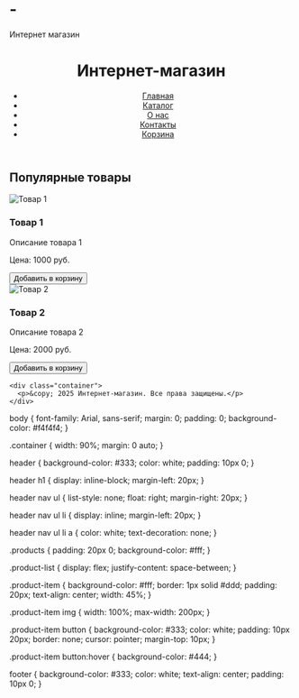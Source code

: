 # -
Интернет магазин 
<!DOCTYPE html>
<html lang="ru">
<head>
  <meta charset="UTF-8">
  <meta name="viewport" content="width=device-width, initial-scale=1.0">
  <title>Интернет-магазин</title>
  <link rel="stylesheet" href="styles.css">
</head>
<body>
  <!-- Шапка сайта -->
  <header>
    <div class="container">
      <h1>Интернет-магазин</h1>
      <nav>
        <ul>
          <li><a href="#">Главная</a></li>
          <li><a href="#">Каталог</a></li>
          <li><a href="#">О нас</a></li>
          <li><a href="#">Контакты</a></li>
          <li><a href="#">Корзина</a></li>
        </ul>
      </nav>
    </div>
  </header>

  <!-- Главная секция с товарами -->
  <section class="products">
    <div class="container">
      <h2>Популярные товары</h2>
      <div class="product-list">
        <div class="product-item">
          <img src="product1.jpg" alt="Товар 1">
          <h3>Товар 1</h3>
          <p>Описание товара 1</p>
          <p>Цена: 1000 руб.</p>
          <button class="add-to-cart">Добавить в корзину</button>
        </div>
        <div class="product-item">
          <img src="product2.jpg" alt="Товар 2">
          <h3>Товар 2</h3>
          <p>Описание товара 2</p>
          <p>Цена: 2000 руб.</p>
          <button class="add-to-cart">Добавить в корзину</button>
        </div>
        <!-- Добавьте больше товаров здесь -->
      </div>
    </div>
  </section>

  <!-- Подвал -->
  <footer>


    
    <div class="container">
      <p>&copy; 2025 Интернет-магазин. Все права защищены.</p>
    </div>
  </footer>

  <script src="script.js"></script>
</body>
</html>
body {
  font-family: Arial, sans-serif;
  margin: 0;
  padding: 0;
  background-color: #f4f4f4;
}

.container {
  width: 90%;
  margin: 0 auto;
}

header {
  background-color: #333;
  color: white;
  padding: 10px 0;
}

header h1 {
  display: inline-block;
  margin-left: 20px;
}

header nav ul {
  list-style: none;
  float: right;
  margin-right: 20px;
}

header nav ul li {
  display: inline;
  margin-left: 20px;
}

header nav ul li a {
  color: white;
  text-decoration: none;
}

.products {
  padding: 20px 0;
  background-color: #fff;
}

.product-list {
  display: flex;
  justify-content: space-between;
}

.product-item {
  background-color: #fff;
  border: 1px solid #ddd;
  padding: 20px;
  text-align: center;
  width: 45%;
}

.product-item img {
  width: 100%;
  max-width: 200px;
}

.product-item button {
  background-color: #333;
  color: white;
  padding: 10px 20px;
  border: none;
  cursor: pointer;
  margin-top: 10px;
}

.product-item button:hover {
  background-color: #444;
}

footer {
  background-color: #333;
  color: white;
  text-align: center;
  padding: 10px 0;
}
